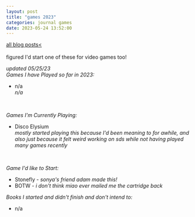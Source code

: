 ```yaml
---
layout: post
title: "games 2023"
categories: journal games
date: 2023-05-24 13:52:00
---
```

<a href="/blog-posts">all blog posts< </a>  
<br>
figured I'd start one of these for video games too!  
  
*updated 05/25/23*  
*Games I have Played so far in 2023:*  
- n/a  
*n/a*  

<br>

*Games I'm Currently Playing:* 
- Disco Elysium  
*mostly started playing this because I'd been meaning to for awhile, and also just because it felt weird working on sds while not having played many games recently*  
<br>

*Game I'd like to Start:*  
- Stonefly - *sonya's friend adam made this!*
- BOTW - *i don't think miao ever mailed me the cartridge back*  
  
*Books I started and didn't finish and don't intend to:*  
- n/a